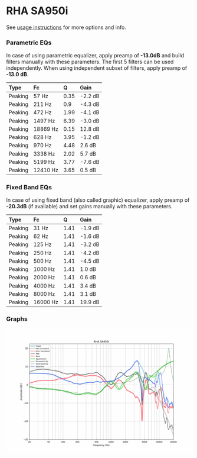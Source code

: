 # RHA SA950i
See [usage instructions](https://github.com/jaakkopasanen/AutoEq#usage) for more options and info.

### Parametric EQs
In case of using parametric equalizer, apply preamp of **-13.0dB** and build filters manually
with these parameters. The first 5 filters can be used independently.
When using independent subset of filters, apply preamp of **-13.0 dB**.

| Type    | Fc       |    Q | Gain    |
|:--------|:---------|:-----|:--------|
| Peaking | 57 Hz    | 0.35 | -2.2 dB |
| Peaking | 211 Hz   | 0.9  | -4.3 dB |
| Peaking | 472 Hz   | 1.99 | -4.1 dB |
| Peaking | 1497 Hz  | 6.39 | -3.0 dB |
| Peaking | 18869 Hz | 0.15 | 12.8 dB |
| Peaking | 628 Hz   | 3.95 | -1.2 dB |
| Peaking | 970 Hz   | 4.48 | 2.6 dB  |
| Peaking | 3338 Hz  | 2.02 | 5.7 dB  |
| Peaking | 5199 Hz  | 3.77 | -7.6 dB |
| Peaking | 12410 Hz | 3.65 | 0.5 dB  |

### Fixed Band EQs
In case of using fixed band (also called graphic) equalizer, apply preamp of **-20.3dB**
(if available) and set gains manually with these parameters.

| Type    | Fc       |    Q | Gain    |
|:--------|:---------|:-----|:--------|
| Peaking | 31 Hz    | 1.41 | -1.9 dB |
| Peaking | 62 Hz    | 1.41 | -1.6 dB |
| Peaking | 125 Hz   | 1.41 | -3.2 dB |
| Peaking | 250 Hz   | 1.41 | -4.2 dB |
| Peaking | 500 Hz   | 1.41 | -4.5 dB |
| Peaking | 1000 Hz  | 1.41 | 1.0 dB  |
| Peaking | 2000 Hz  | 1.41 | 0.6 dB  |
| Peaking | 4000 Hz  | 1.41 | 3.4 dB  |
| Peaking | 8000 Hz  | 1.41 | 3.1 dB  |
| Peaking | 16000 Hz | 1.41 | 19.9 dB |

### Graphs
![](./RHA%20SA950i.png)